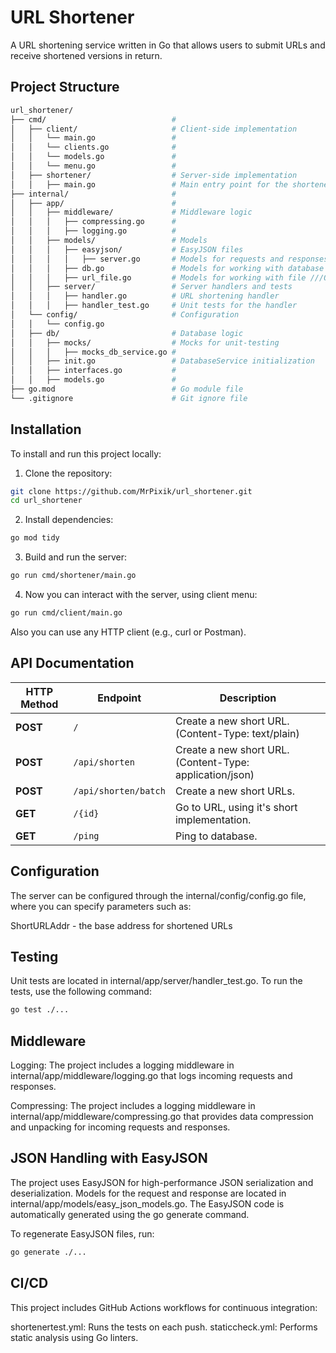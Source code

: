 # URL Shortener

A URL shortening service written in Go that allows users to submit URLs and receive shortened versions in return.

## Project Structure

```bash
url_shortener/
├── cmd/                            #
│   ├── client/                     # Client-side implementation
│   │   └── main.go                 #
│   │   └── clients.go              #
│   │   └── models.go               #
│   │   └── menu.go                 #
│   ├── shortener/                  # Server-side implementation
│   │   ├── main.go                 # Main entry point for the shortener service
├── internal/                       #
│   ├── app/                        #
│   │   ├── middleware/             # Middleware logic
│   │   │   ├── compressing.go      #     
│   │   │   ├── logging.go          #
│   │   ├── models/                 # Models
│   │   │   ├── easyjson/           # EasyJSON files
│   │   │   │   ├── server.go       # Models for requests and responses processing
│   │   │   ├── db.go               # Models for working with database client 
│   │   │   ├── url_file.go         # Models for working with file ///OUTDATED///
│   │   ├── server/                 # Server handlers and tests
│   │   │   ├── handler.go          # URL shortening handler
│   │   │   ├── handler_test.go     # Unit tests for the handler
│   └── config/                     # Configuration
│   │   └── config.go
│   ├── db/                         # Database logic
│   │   ├── mocks/                  # Mocks for unit-testing
│   │   │   ├── mocks_db_service.go # 
│   │   ├── init.go                 # DatabaseService initialization
│   │   ├── interfaces.go           #
│   │   ├── models.go               #
├── go.mod                          # Go module file
└── .gitignore                      # Git ignore file
```
## Installation

To install and run this project locally:

1. Clone the repository:

``` bash
git clone https://github.com/MrPixik/url_shortener.git
cd url_shortener
```
2. Install dependencies:

```bash
go mod tidy
```
3. Build and run the server:

```bash
go run cmd/shortener/main.go
```
4. Now you can interact with the server, using client menu:

```bash
go run cmd/client/main.go
```
Also you can use any HTTP client (e.g., curl or Postman).

## API Documentation

| HTTP Method | Endpoint                          | Description                                              |
|-------------|-----------------------------------|----------------------------------------------------------|
| **POST**    | `/`                               | Create a new short URL. (Content-Type: text/plain)       |
| **POST**    | `/api/shorten`                    | Create a new short URL. (Content-Type: application/json) |
| **POST**    | `/api/shorten/batch`              | Create a new short URLs.                                 |
| **GET**     | `/{id}`                           | Go to URL, using it's short implementation.              |
| **GET**     | `/ping`                           | Ping to database.                                        |


## Configuration

The server can be configured through the internal/config/config.go file, where you can specify parameters such as:

ShortURLAddr - the base address for shortened URLs

## Testing

Unit tests are located in internal/app/server/handler_test.go. To run the tests, use the following command:

```bash
go test ./...
```
## Middleware

Logging: The project includes a logging middleware in internal/app/middleware/logging.go that logs incoming requests and responses.

Compressing: The project includes a logging middleware in internal/app/middleware/compressing.go that provides data compression and unpacking for incoming requests and responses. 

## JSON Handling with EasyJSON

The project uses EasyJSON for high-performance JSON serialization and deserialization. Models for the request and response are located in internal/app/models/easy_json_models.go. The EasyJSON code is automatically generated using the go generate command.

To regenerate EasyJSON files, run:

```bash
go generate ./...
```
## CI/CD
This project includes GitHub Actions workflows for continuous integration:

shortenertest.yml: Runs the tests on each push.
staticcheck.yml: Performs static analysis using Go linters.
